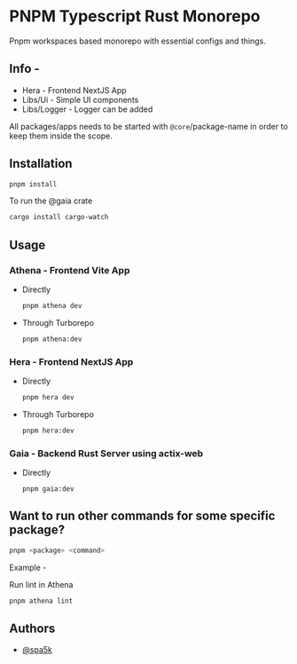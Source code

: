 # PNPM Typescript Rust Monorepo

Pnpm workspaces based monorepo with essential configs and things.

## Info -

- Hera - Frontend NextJS App
- Libs/Ui - Simple UI components
- Libs/Logger - Logger can be added

All packages/apps needs to be started with `@core`/package-name in order to keep them inside the scope.

## Installation

```sh
pnpm install
```

To run the @gaia crate

```sh
cargo install cargo-watch 
```

## Usage

### Athena - Frontend Vite App

- Directly

  ```sh
  pnpm athena dev
  ```

- Through Turborepo

  ```sh
  pnpm athena:dev
  ```

### Hera - Frontend NextJS App

- Directly

  ```sh
  pnpm hera dev
  ```

- Through Turborepo

  ```sh
  pnpm hera:dev
  ```

### Gaia - Backend Rust Server using actix-web

- Directly

  ```shell
  pnpm gaia:dev
  ```

## Want to run other commands for some specific package?

```sh
pnpm <package> <command>
```

  Example -

  Run lint in Athena

  ```sh
  pnpm athena lint
  ```

## Authors

- [@spa5k](https://www.github.com/spa5k)
